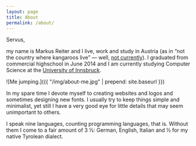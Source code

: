 ```yaml
---
layout: page
title: About
permalink: /about/
---
```


Servus,

my name is Markus Reiter and I live, work and study in Austria (as in “not the country where kangaroos live” — well, [not currently](http://news.bbc.co.uk/2/hi/europe/4813976.stm)). I graduated from commercial highschool in June 2014 and I am currently studying Computer Science at the [University of Innsbruck](http://www.uibk.ac.at).

![Me jumping.]({{ "/img/about-me.jpg" | prepend: site.baseurl }})

In my spare time I devote myself to creating websites and logos and sometimes designing new fonts. I usually try to keep things simple and minimalist, yet still I have a very good eye for little details that may seem unimportant to others.

I speak nine languages, counting programming languages, that is. Without them I come to a fair amount of 3 ½: German, English, Italian and ½ for my native Tyrolean dialect.
